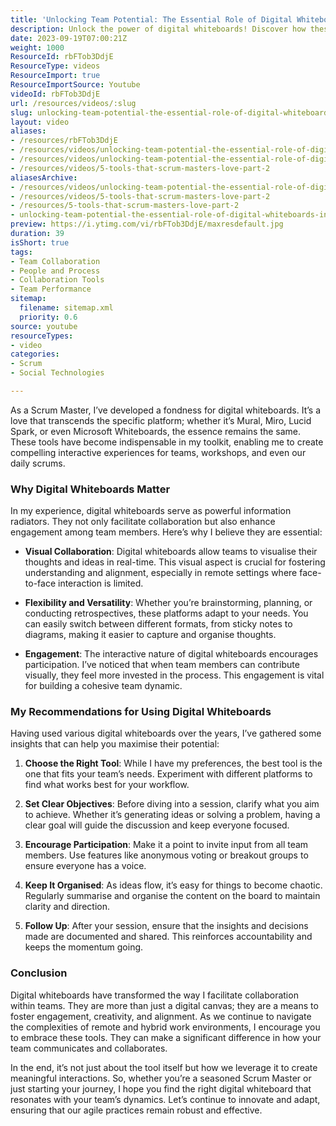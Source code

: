 ```yaml
---
title: 'Unlocking Team Potential: The Essential Role of Digital Whiteboards in Agile Collaboration'
description: Unlock the power of digital whiteboards! Discover how these tools enhance collaboration, engagement, and creativity in your team’s agile journey.
date: 2023-09-19T07:00:21Z
weight: 1000
ResourceId: rbFTob3DdjE
ResourceType: videos
ResourceImport: true
ResourceImportSource: Youtube
videoId: rbFTob3DdjE
url: /resources/videos/:slug
slug: unlocking-team-potential-the-essential-role-of-digital-whiteboards-in-agile-collaboration-rbFTob3DdjE
layout: video
aliases:
- /resources/rbFTob3DdjE
- /resources/videos/unlocking-team-potential-the-essential-role-of-digital-whiteboards-in-agile-collaboration-rbFTob3DdjE
- /resources/videos/unlocking-team-potential-the-essential-role-of-digital-whiteboards-in-agile-collaboration
- /resources/videos/5-tools-that-scrum-masters-love-part-2
aliasesArchive:
- /resources/videos/unlocking-team-potential-the-essential-role-of-digital-whiteboards-in-agile-collaboration
- /resources/videos/5-tools-that-scrum-masters-love-part-2
- /resources/5-tools-that-scrum-masters-love-part-2
- unlocking-team-potential-the-essential-role-of-digital-whiteboards-in-agile-collaboration-rbFTob3DdjE
preview: https://i.ytimg.com/vi/rbFTob3DdjE/maxresdefault.jpg
duration: 39
isShort: true
tags:
- Team Collaboration
- People and Process
- Collaboration Tools
- Team Performance
sitemap:
  filename: sitemap.xml
  priority: 0.6
source: youtube
resourceTypes:
- video
categories:
- Scrum
- Social Technologies

---
```

As a Scrum Master, I’ve developed a fondness for digital whiteboards. It’s a love that transcends the specific platform; whether it’s Mural, Miro, Lucid Spark, or even Microsoft Whiteboards, the essence remains the same. These tools have become indispensable in my toolkit, enabling me to create compelling interactive experiences for teams, workshops, and even our daily scrums.

### Why Digital Whiteboards Matter

In my experience, digital whiteboards serve as powerful information radiators. They not only facilitate collaboration but also enhance engagement among team members. Here’s why I believe they are essential:

- **Visual Collaboration**: Digital whiteboards allow teams to visualise their thoughts and ideas in real-time. This visual aspect is crucial for fostering understanding and alignment, especially in remote settings where face-to-face interaction is limited.

- **Flexibility and Versatility**: Whether you’re brainstorming, planning, or conducting retrospectives, these platforms adapt to your needs. You can easily switch between different formats, from sticky notes to diagrams, making it easier to capture and organise thoughts.

- **Engagement**: The interactive nature of digital whiteboards encourages participation. I’ve noticed that when team members can contribute visually, they feel more invested in the process. This engagement is vital for building a cohesive team dynamic.

### My Recommendations for Using Digital Whiteboards

Having used various digital whiteboards over the years, I’ve gathered some insights that can help you maximise their potential:

1. **Choose the Right Tool**: While I have my preferences, the best tool is the one that fits your team’s needs. Experiment with different platforms to find what works best for your workflow.

2. **Set Clear Objectives**: Before diving into a session, clarify what you aim to achieve. Whether it’s generating ideas or solving a problem, having a clear goal will guide the discussion and keep everyone focused.

3. **Encourage Participation**: Make it a point to invite input from all team members. Use features like anonymous voting or breakout groups to ensure everyone has a voice.

4. **Keep It Organised**: As ideas flow, it’s easy for things to become chaotic. Regularly summarise and organise the content on the board to maintain clarity and direction.

5. **Follow Up**: After your session, ensure that the insights and decisions made are documented and shared. This reinforces accountability and keeps the momentum going.

### Conclusion

Digital whiteboards have transformed the way I facilitate collaboration within teams. They are more than just a digital canvas; they are a means to foster engagement, creativity, and alignment. As we continue to navigate the complexities of remote and hybrid work environments, I encourage you to embrace these tools. They can make a significant difference in how your team communicates and collaborates.

In the end, it’s not just about the tool itself but how we leverage it to create meaningful interactions. So, whether you’re a seasoned Scrum Master or just starting your journey, I hope you find the right digital whiteboard that resonates with your team’s dynamics. Let’s continue to innovate and adapt, ensuring that our agile practices remain robust and effective.
